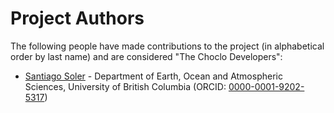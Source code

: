 # Project Authors

The following people have made contributions to the project (in alphabetical
order by last name) and are considered "The Choclo Developers":

* [Santiago Soler](https://github.com/santisoler) - Department of Earth, Ocean and Atmospheric Sciences, University of British Columbia (ORCID: [0000-0001-9202-5317](https://www.orcid.org/0000-0001-9202-5317))
